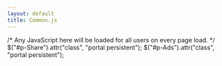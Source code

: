 ```yaml
---
layout: default
title: Common.js
---
```


/\* Any JavaScript here will be loaded for all users on every page load. \*/ \$("\#p-Share").attr("class", "portal persistent"); \$("\#p-Ads").attr("class", "portal persistent");
